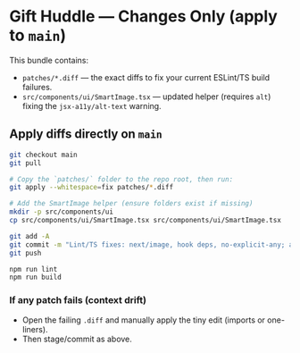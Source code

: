 # Gift Huddle — Changes Only (apply to `main`)

This bundle contains:
- `patches/*.diff` — the exact diffs to fix your current ESLint/TS build failures.
- `src/components/ui/SmartImage.tsx` — updated helper (requires `alt`) fixing the `jsx-a11y/alt-text` warning.

## Apply diffs directly on `main`
```bash
git checkout main
git pull

# Copy the `patches/` folder to the repo root, then run:
git apply --whitespace=fix patches/*.diff

# Add the SmartImage helper (ensure folders exist if missing)
mkdir -p src/components/ui
cp src/components/ui/SmartImage.tsx src/components/ui/SmartImage.tsx

git add -A
git commit -m "Lint/TS fixes: next/image, hook deps, no-explicit-any; add SmartImage alt enforcement"
git push

npm run lint
npm run build
```

### If any patch fails (context drift)
- Open the failing `.diff` and manually apply the tiny edit (imports or one-liners).
- Then stage/commit as above.

